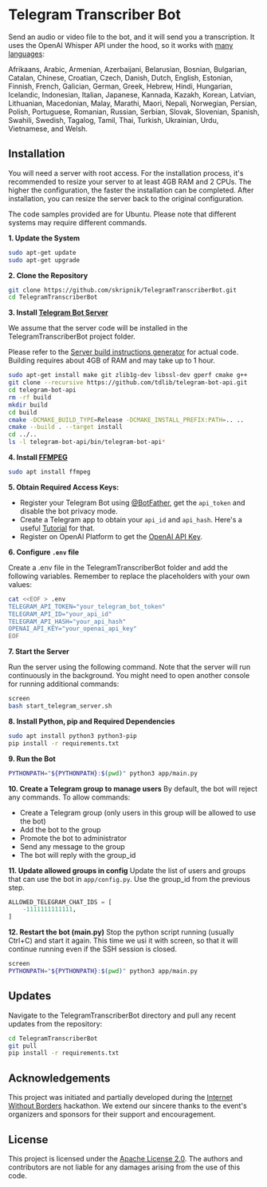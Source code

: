 # Telegram Transcriber Bot

Send an audio or video file to the bot, and it will send you a transcription. It uses the OpenAI Whisper API under the
hood, so it works with [many languages](https://help.openai.com/en/articles/7031512-whisper-api-faq):

Afrikaans, Arabic, Armenian, Azerbaijani, Belarusian, Bosnian, Bulgarian, Catalan, Chinese, Croatian, Czech, Danish,
Dutch, English, Estonian, Finnish, French, Galician, German, Greek, Hebrew, Hindi, Hungarian, Icelandic, Indonesian,
Italian, Japanese, Kannada, Kazakh, Korean, Latvian, Lithuanian, Macedonian, Malay, Marathi, Maori, Nepali, Norwegian,
Persian, Polish, Portuguese, Romanian, Russian, Serbian, Slovak, Slovenian, Spanish, Swahili, Swedish, Tagalog, Tamil,
Thai, Turkish, Ukrainian, Urdu, Vietnamese, and Welsh.

## Installation

You will need a server with root access. For the installation process, it's recommended to resize your server to at
least 4GB RAM and 2 CPUs. The higher the configuration, the faster the installation can be completed. After
installation, you can resize the server back to the original configuration.

The code samples provided are for Ubuntu. Please note that different systems may require different commands.

**1. Update the System**

```bash
sudo apt-get update
sudo apt-get upgrade
```

**2. Clone the Repository**

```bash
git clone https://github.com/skripnik/TelegramTranscriberBot.git
cd TelegramTranscriberBot
```

**3. Install [Telegram Bot Server](https://github.com/tdlib/telegram-bot-api)**

We assume that the server code will be installed in the TelegramTranscriberBot project folder.

Please refer to the [Server build instructions generator](https://tdlib.github.io/telegram-bot-api/build.html) for
actual code. Building requires about 4GB of RAM and may take up to 1 hour.

```bash
sudo apt-get install make git zlib1g-dev libssl-dev gperf cmake g++
git clone --recursive https://github.com/tdlib/telegram-bot-api.git
cd telegram-bot-api
rm -rf build
mkdir build
cd build
cmake -DCMAKE_BUILD_TYPE=Release -DCMAKE_INSTALL_PREFIX:PATH=.. ..
cmake --build . --target install
cd ../..
ls -l telegram-bot-api/bin/telegram-bot-api*
```

**4. Install [FFMPEG](https://www.ffmpeg.org/)**

```bash
sudo apt install ffmpeg
```

**5. Obtain Required Access Keys:**

- Register your Telegram Bot using [@BotFather](https://t.me/botfather), get the `api_token` and disable the bot privacy
  mode.
- Create a Telegram app to obtain your `api_id` and `api_hash`. Here's a
  useful [Tutorial](https://core.telegram.org/api/obtaining_api_id) for that.
- Register on OpenAI Platform to get
  the [OpenAI API Key](https://help.openai.com/en/articles/4936850-where-do-i-find-my-secret-api-key).

**6. Configure `.env` file**

Create a .env file in the TelegramTranscriberBot folder and add the following variables. Remember to replace the
placeholders with your own values:

```bash
cat <<EOF > .env
TELEGRAM_API_TOKEN="your_telegram_bot_token"
TELEGRAM_API_ID="your_api_id"
TELEGRAM_API_HASH="your_api_hash"
OPENAI_API_KEY="your_openai_api_key"
EOF
```

**7. Start the Server**

Run the server using the following command. Note that the server will run continuously in the background. You might need
to open another console for running additional commands:

```bash
screen
bash start_telegram_server.sh
```

**8. Install Python, pip and Required Dependencies**

```bash
sudo apt install python3 python3-pip
pip install -r requirements.txt
```

**9. Run the Bot**

```bash
PYTHONPATH="${PYTHONPATH}:$(pwd)" python3 app/main.py
```

**10. Create a Telegram group to manage users**
By default, the bot will reject any commands. To allow commands:

- Create a Telegram group (only users in this group will be allowed to use the bot)
- Add the bot to the group
- Promote the bot to administrator
- Send any message to the group
- The bot will reply with the group_id

**11. Update allowed groups in config**
Update the list of users and groups that can use the bot in `app/config.py`. Use the group_id from the previous step.

```python 
ALLOWED_TELEGRAM_CHAT_IDS = [
    -1111111111111,
]
```

**12. Restart the bot (main.py)**
Stop the python script running (usually Ctrl+C) and start it again. This time we usi it with screen, so that it will
continue running even if the SSH session is closed.

```bash
screen
PYTHONPATH="${PYTHONPATH}:$(pwd)" python3 app/main.py
```

## Updates

Navigate to the TelegramTranscriberBot directory and pull any recent updates from the repository:

```bash
cd TelegramTranscriberBot
git pull
pip install -r requirements.txt
```

## Acknowledgements

This project was initiated and partially developed during the [Internet Without Borders](https://internetborders.net/)
hackathon. We extend our sincere thanks to the event's organizers and sponsors for their support and encouragement.

## License

This project is licensed under the [Apache License 2.0](https://www.apache.org/licenses/LICENSE-2.0). The authors and
contributors are not liable for any damages arising from the use of this code.